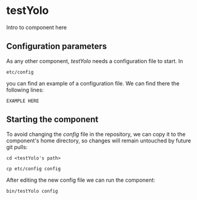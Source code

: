 # testYolo
Intro to component here


## Configuration parameters
As any other component, *testYolo* needs a configuration file to start. In
```
etc/config
```
you can find an example of a configuration file. We can find there the following lines:
```
EXAMPLE HERE
```

## Starting the component
To avoid changing the *config* file in the repository, we can copy it to the component's home directory, so changes will remain untouched by future git pulls:

```
cd <testYolo's path> 
```
```
cp etc/config config
```

After editing the new config file we can run the component:

```
bin/testYolo config
```
